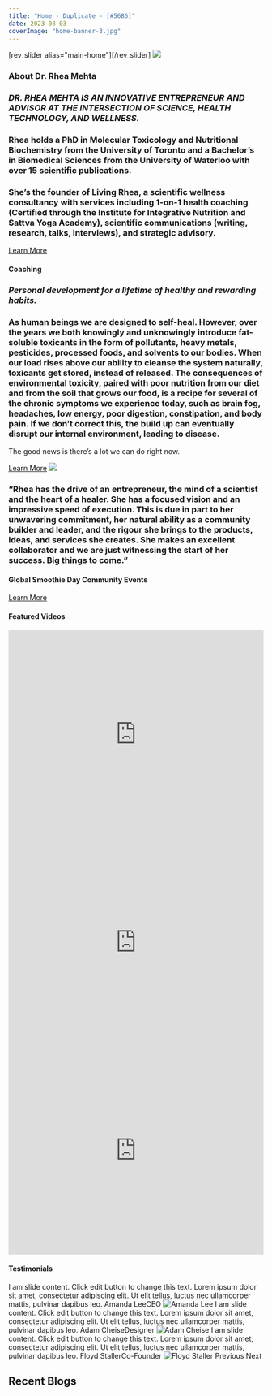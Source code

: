 ```yaml
---
title: "Home - Duplicate - [#5686]"
date: 2023-08-03
coverImage: "home-banner-3.jpg"
---
```


\[rev\_slider alias="main-home"\]\[/rev\_slider\]  ![](images/qr2.jpg) 

### About Dr. Rhea Mehta

### **_DR. RHEA MEHTA IS AN INNOVATIVE ENTREPRENEUR AND ADVISOR AT THE INTERSECTION OF SCIENCE, HEALTH TECHNOLOGY, AND WELLNESS._**

### Rhea holds a PhD in Molecular Toxicology and Nutritional Biochemistry from the University of Toronto and a Bachelor’s in Biomedical Sciences from the University of Waterloo with over 15 scientific publications.  

### She’s the founder of Living Rhea, a scientific wellness consultancy with services including 1-on-1 health coaching (Certified through the Institute for Integrative Nutrition and Sattva Yoga Academy), scientific communications (writing, research, talks, interviews), and strategic advisory.

[Learn More](https://www.livingrhea.com/about/)

#### Coaching

### **_Personal development for a lifetime of healthy and rewarding habits._**

### As human beings we are designed to self-heal. However, over the years we both knowingly and unknowingly introduce fat-soluble toxicants in the form of pollutants, heavy metals, pesticides, processed foods, and solvents to our bodies. When our load rises above our ability to cleanse the system naturally, toxicants get stored, instead of released. The consequences of environmental toxicity, paired with poor nutrition from our diet and from the soil that grows our food, is a recipe for several of the chronic symptoms we experience today, such as brain fog, headaches, low energy, poor digestion, constipation, and body pain. If we don’t correct this, the build up can eventually disrupt our internal environment, leading to disease.

The good news is there’s a lot we can do right now.

[Learn More](https://www.livingrhea.com/coaching/) ![](images/home-banner-2.jpg)

### “Rhea has the drive of an entrepreneur, the mind of a scientist and the heart of a healer. She has a focused vision and an impressive speed of execution. This is due in part to her unwavering commitment, her natural ability as a community builder and leader, and the rigour she brings to the products, ideas, and services she creates. She makes an excellent collaborator and we are just witnessing the start of her success. Big things to come.”

#### Global Smoothie Day Community Events

 [](https://www.livingrhea.com/wp-content/uploads/2020/09/gsd-gallery-10-e1691423372413.jpg)[](https://www.livingrhea.com/wp-content/uploads/2020/09/gsd-india.jpg)[](https://www.livingrhea.com/wp-content/uploads/2020/09/gsd-gallery-8-e1691423312419.jpg)[](https://www.livingrhea.com/wp-content/uploads/2020/09/gsd-gallery-5.jpg)[](https://www.livingrhea.com/wp-content/uploads/2020/09/gsd-gallery-4.jpg)[](https://www.livingrhea.com/wp-content/uploads/2020/09/gsd-croatia.jpg)[](https://www.livingrhea.com/wp-content/uploads/2020/09/gsd-gallery-2.jpg)[Learn More](https://www.livingrhea.com/globalsmoothieday/)

#### Featured Videos

<iframe style="max-width: 100%;" src="https://www.youtube.com/embed/injjrFugT9Y?rel=0" width="729" height="410" frameborder="0" allowfullscreen="allowfullscreen"></iframe>

<iframe style="max-width: 100%;" src="https://www.youtube.com/embed/unWa3A6urZc?rel=0" width="729" height="410" frameborder="0" allowfullscreen="allowfullscreen"></iframe>

<iframe style="max-width: 100%;" src="https://www.youtube.com/embed/w7WLipkXmWQ?rel=0" width="729" height="410" frameborder="0" allowfullscreen="allowfullscreen"></iframe>

#### Testimonials

 I am slide content. Click edit button to change this text. Lorem ipsum dolor sit amet, consectetur adipiscing elit. Ut elit tellus, luctus nec ullamcorper mattis, pulvinar dapibus leo. Amanda LeeCEO ![Amanda Lee](images/ava1.png) I am slide content. Click edit button to change this text. Lorem ipsum dolor sit amet, consectetur adipiscing elit. Ut elit tellus, luctus nec ullamcorper mattis, pulvinar dapibus leo. Adam CheiseDesigner ![Adam Cheise](images/ava2.png) I am slide content. Click edit button to change this text. Lorem ipsum dolor sit amet, consectetur adipiscing elit. Ut elit tellus, luctus nec ullamcorper mattis, pulvinar dapibus leo. Floyd StallerCo-Founder ![Floyd Staller](images/ava4.png) Previous Next

## Recent Blogs
